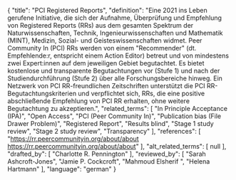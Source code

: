 {
    "title": "PCI Registered Reports",
    "definition": "Eine 2021 ins Leben gerufene Initiative, die sich der Aufnahme, Überprüfung und Empfehlung von Registered Reports (RRs) aus dem gesamten Spektrum der Naturwissenschaften, Technik, Ingenieurwissenschaften und Mathematik (MINT), Medizin, Sozial- und Geisteswissenschaften widmet. Peer Community In (PCI) RRs werden von einem \"Recommender\" (dt. Empfehlende:r, entspricht einem Action Editor) betreut und von mindestens zwei Expert:innen auf dem jeweiligen Gebiet begutachtet. Es bietet kostenlose und transparente Begutachtungen vor (Stufe 1) und nach der Studiendurchführung (Stufe 2) über alle Forschungsbereiche hinweg. Ein Netzwerk von PCI RR-freundlichen Zeitschriften unterstützt die PCI RR-Begutachtungskriterien und verpflichtet sich, RRs, die eine positive abschließende Empfehlung von PCI RR erhalten, ohne weitere Begutachtung zu akzeptieren.",
    "related_terms": [
        "In Principle Acceptance (IPA)",
        "Open Access",
        "PCI (Peer Community In)",
        "Publication bias (File Drawer Problem)",
        "Registered Report",
        "Results blind",
        "Stage 1 study review",
        "Stage 2 study review",
        "Transparency"
    ],
    "references": [
        "https://rr.peercommunityin.org/about/about https://rr.peercommunityin.org/about/about"
    ],
    "alt_related_terms": [
        null
    ],
    "drafted_by": [
        "Charlotte R. Pennington"
    ],
    "reviewed_by": [
        "Sarah Ashcroft-Jones",
        "Jamie P. Cockcroft",
        "Mahmoud Elsherif ",
        "Helena Hartmann"
    ],
    "language": "german"
}